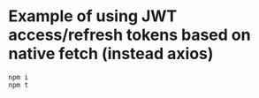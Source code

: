 # Example of using JWT access/refresh tokens based on native fetch (instead axios)

```
npm i
npm t
```